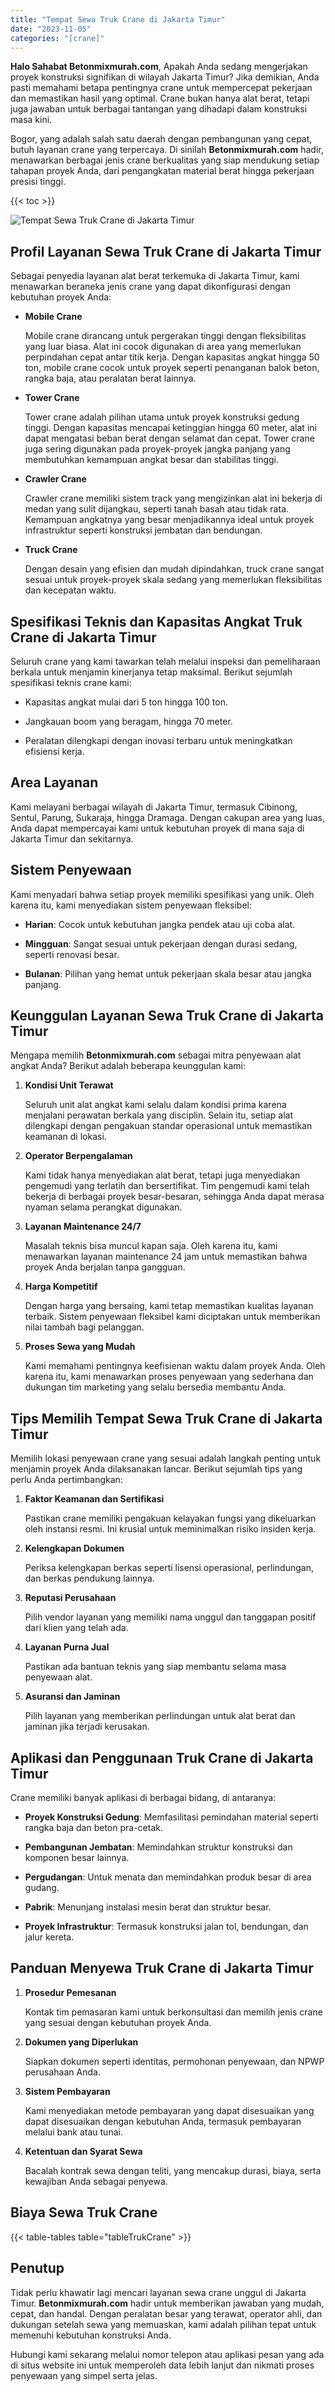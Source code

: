 ```yaml
---
title: "Tempat Sewa Truk Crane di Jakarta Timur"
date: "2023-11-05"
categories: "[crane]"
---
```


**Halo Sahabat Betonmixmurah.com**, Apakah Anda sedang mengerjakan proyek konstruksi signifikan di wilayah Jakarta Timur? Jika demikian, Anda pasti memahami betapa pentingnya crane untuk mempercepat pekerjaan dan memastikan hasil yang optimal. Crane bukan hanya alat berat, tetapi juga jawaban untuk berbagai tantangan yang dihadapi dalam konstruksi masa kini.

Bogor, yang adalah salah satu daerah dengan pembangunan yang cepat, butuh layanan crane yang terpercaya. Di sinilah **Betonmixmurah.com** hadir, menawarkan berbagai jenis crane berkualitas yang siap mendukung setiap tahapan proyek Anda, dari pengangkatan material berat hingga pekerjaan presisi tinggi.

{{< toc >}}

![Tempat Sewa Truk Crane di Jakarta Timur](/images/crane/sewa-crane-15.jpg)

## Profil Layanan Sewa Truk Crane di Jakarta Timur

Sebagai penyedia layanan alat berat terkemuka di Jakarta Timur, kami menawarkan beraneka jenis crane yang dapat dikonfigurasi dengan kebutuhan proyek Anda:  

- **Mobile Crane**  

  Mobile crane dirancang untuk pergerakan tinggi dengan fleksibilitas yang luar biasa. Alat ini cocok digunakan di area yang memerlukan perpindahan cepat antar titik kerja. Dengan kapasitas angkat hingga 50 ton, mobile crane cocok untuk proyek seperti penanganan balok beton, rangka baja, atau peralatan berat lainnya.  

- **Tower Crane**  

  Tower crane adalah pilihan utama untuk proyek konstruksi gedung tinggi. Dengan kapasitas mencapai ketinggian hingga 60 meter, alat ini dapat mengatasi beban berat dengan selamat dan cepat. Tower crane juga sering digunakan pada proyek-proyek jangka panjang yang membutuhkan kemampuan angkat besar dan stabilitas tinggi.  

- **Crawler Crane**  

  Crawler crane memiliki sistem track yang mengizinkan alat ini bekerja di medan yang sulit dijangkau, seperti tanah basah atau tidak rata. Kemampuan angkatnya yang besar menjadikannya ideal untuk proyek infrastruktur seperti konstruksi jembatan dan bendungan.  

- **Truck Crane**  

  Dengan desain yang efisien dan mudah dipindahkan, truck crane sangat sesuai untuk proyek-proyek skala sedang yang memerlukan fleksibilitas dan kecepatan waktu.

## Spesifikasi Teknis dan Kapasitas Angkat Truk Crane di Jakarta Timur 

Seluruh crane yang kami tawarkan telah melalui inspeksi dan pemeliharaan berkala untuk menjamin kinerjanya tetap maksimal. Berikut sejumlah spesifikasi teknis crane kami:  

- Kapasitas angkat mulai dari 5 ton hingga 100 ton.  

- Jangkauan boom yang beragam, hingga 70 meter.  

- Peralatan dilengkapi dengan inovasi terbaru untuk meningkatkan efisiensi kerja.  

## Area Layanan  

Kami melayani berbagai wilayah di Jakarta Timur, termasuk Cibinong, Sentul, Parung, Sukaraja, hingga Dramaga. Dengan cakupan area yang luas, Anda dapat mempercayai kami untuk kebutuhan proyek di mana saja di Jakarta Timur dan sekitarnya.  

## Sistem Penyewaan  

Kami menyadari bahwa setiap proyek memiliki spesifikasi yang unik. Oleh karena itu, kami menyediakan sistem penyewaan fleksibel:  

- **Harian**: Cocok untuk kebutuhan jangka pendek atau uji coba alat.  

- **Mingguan**: Sangat sesuai untuk pekerjaan dengan durasi sedang, seperti renovasi besar.  

- **Bulanan**: Pilihan yang hemat untuk pekerjaan skala besar atau jangka panjang.

## Keunggulan Layanan Sewa Truk Crane di Jakarta Timur 

Mengapa memilih **Betonmixmurah.com** sebagai mitra penyewaan alat angkat Anda? Berikut adalah beberapa keunggulan kami:  

1. **Kondisi Unit Terawat**  

   Seluruh unit alat angkat kami selalu dalam kondisi prima karena menjalani perawatan berkala yang disciplin. Selain itu, setiap alat dilengkapi dengan pengakuan standar operasional untuk memastikan keamanan di lokasi.  

2. **Operator Berpengalaman**  

   Kami tidak hanya menyediakan alat berat, tetapi juga menyediakan pengemudi yang terlatih dan bersertifikat. Tim pengemudi kami telah bekerja di berbagai proyek besar-besaran, sehingga Anda dapat merasa nyaman selama perangkat digunakan.  

3. **Layanan Maintenance 24/7**  

   Masalah teknis bisa muncul kapan saja. Oleh karena itu, kami menawarkan layanan maintenance 24 jam untuk memastikan bahwa proyek Anda berjalan tanpa gangguan.  

4. **Harga Kompetitif**  

   Dengan harga yang bersaing, kami tetap memastikan kualitas layanan terbaik. Sistem penyewaan fleksibel kami diciptakan untuk memberikan nilai tambah bagi pelanggan.  

5. **Proses Sewa yang Mudah**  

   Kami memahami pentingnya keefisienan waktu dalam proyek Anda. Oleh karena itu, kami menawarkan proses penyewaan yang sederhana dan dukungan tim marketing yang selalu bersedia membantu Anda.

## Tips Memilih Tempat Sewa Truk Crane di Jakarta Timur

Memilih lokasi penyewaan crane yang sesuai adalah langkah penting untuk menjamin proyek Anda dilaksanakan lancar. Berikut sejumlah tips yang perlu Anda pertimbangkan:  

1. **Faktor Keamanan dan Sertifikasi**  

   Pastikan crane memiliki pengakuan kelayakan fungsi yang dikeluarkan oleh instansi resmi. Ini krusial untuk meminimalkan risiko insiden kerja.  

2. **Kelengkapan Dokumen**  

   Periksa kelengkapan berkas seperti lisensi operasional, perlindungan, dan berkas pendukung lainnya.  

3. **Reputasi Perusahaan**  

   Pilih vendor layanan yang memiliki nama unggul dan tanggapan positif dari klien yang telah ada.  

4. **Layanan Purna Jual**  

   Pastikan ada bantuan teknis yang siap membantu selama masa penyewaan alat.  

5. **Asuransi dan Jaminan**  

   Pilih layanan yang memberikan perlindungan untuk alat berat dan jaminan jika terjadi kerusakan.  

## Aplikasi dan Penggunaan Truk Crane di Jakarta Timur

Crane memiliki banyak aplikasi di berbagai bidang, di antaranya:  

- **Proyek Konstruksi Gedung**: Memfasilitasi pemindahan material seperti rangka baja dan beton pra-cetak.  

- **Pembangunan Jembatan**: Memindahkan struktur konstruksi dan komponen besar lainnya.  

- **Pergudangan**: Untuk menata dan memindahkan produk besar di area gudang.  

- **Pabrik**: Menunjang instalasi mesin berat dan struktur besar.  

- **Proyek Infrastruktur**: Termasuk konstruksi jalan tol, bendungan, dan jalur kereta.  

## Panduan Menyewa Truk Crane di Jakarta Timur

1. **Prosedur Pemesanan**  

   Kontak tim pemasaran kami untuk berkonsultasi dan memilih jenis crane yang sesuai dengan kebutuhan proyek Anda.  

2. **Dokumen yang Diperlukan**  

   Siapkan dokumen seperti identitas, permohonan penyewaan, dan NPWP perusahaan Anda.  

3. **Sistem Pembayaran**  

   Kami menyediakan metode pembayaran yang dapat disesuaikan yang dapat disesuaikan dengan kebutuhan Anda, termasuk pembayaran melalui bank atau tunai.  

4. **Ketentuan dan Syarat Sewa**  

   Bacalah kontrak sewa dengan teliti, yang mencakup durasi, biaya, serta kewajiban Anda sebagai penyewa.

## Biaya Sewa Truk Crane

{{< table-tables table="tableTrukCrane" >}}

## Penutup

Tidak perlu khawatir lagi mencari layanan sewa crane unggul di Jakarta Timur. **Betonmixmurah.com** hadir untuk memberikan jawaban yang mudah, cepat, dan handal. Dengan peralatan besar yang terawat, operator ahli, dan dukungan setelah sewa yang memuaskan, kami adalah pilihan tepat untuk memenuhi kebutuhan konstruksi Anda.  

Hubungi kami sekarang melalui nomor telepon atau aplikasi pesan yang ada di situs website ini untuk memperoleh data lebih lanjut dan nikmati proses penyewaan yang simpel serta jelas.